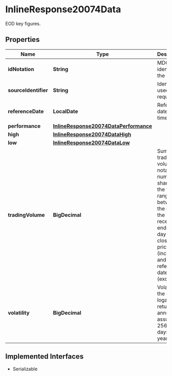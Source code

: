 

# InlineResponse20074Data

EOD key figures.

## Properties

Name | Type | Description | Notes
------------ | ------------- | ------------- | -------------
**idNotation** | **String** | MDG identifier of the listing. |  [optional]
**sourceIdentifier** | **String** | Identifier used in the request. |  [optional]
**referenceDate** | **LocalDate** | Reference date of the time range. |  [optional]
**performance** | [**InlineResponse20074DataPerformance**](InlineResponse20074DataPerformance.md) |  |  [optional]
**high** | [**InlineResponse20074DataHigh**](InlineResponse20074DataHigh.md) |  |  [optional]
**low** | [**InlineResponse20074DataLow**](InlineResponse20074DataLow.md) |  |  [optional]
**tradingVolume** | **BigDecimal** | Sum of the trading volume of a notation in number of shares for the time-range between the date of the most recent end-of-day (EOD) closing price (inclusive) and the reference date (exclusive). |  [optional]
**volatility** | **BigDecimal** | Volatility of the daily logarithmic returns, annualized assuming 256 trading days per year. |  [optional]


## Implemented Interfaces

* Serializable


